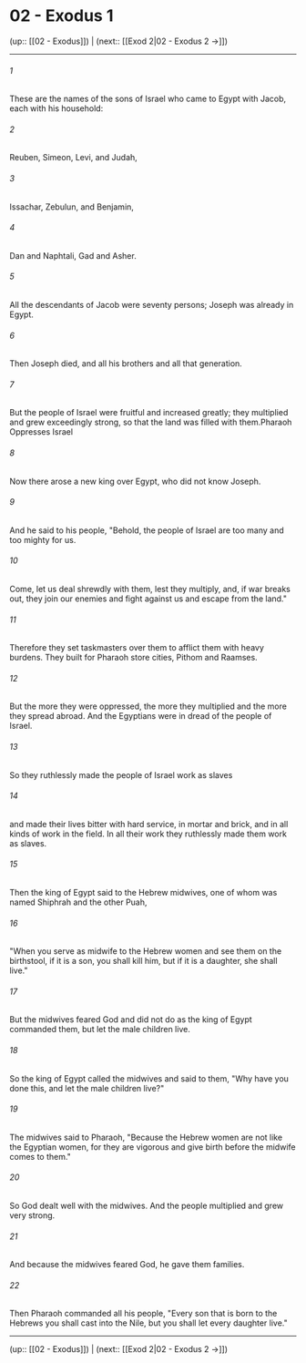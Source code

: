 # 02 - Exodus 1

(up:: [[02 - Exodus]]) | (next:: [[Exod 2|02 - Exodus 2 →]])

***


###### 1 
These are the names of the sons of Israel who came to Egypt with Jacob, each with his household: 

###### 2 
Reuben, Simeon, Levi, and Judah, 

###### 3 
Issachar, Zebulun, and Benjamin, 

###### 4 
Dan and Naphtali, Gad and Asher. 

###### 5 
All the descendants of Jacob were seventy persons; Joseph was already in Egypt. 

###### 6 
Then Joseph died, and all his brothers and all that generation. 

###### 7 
But the people of Israel were fruitful and increased greatly; they multiplied and grew exceedingly strong, so that the land was filled with them.Pharaoh Oppresses Israel 

###### 8 
Now there arose a new king over Egypt, who did not know Joseph. 

###### 9 
And he said to his people, "Behold, the people of Israel are too many and too mighty for us. 

###### 10 
Come, let us deal shrewdly with them, lest they multiply, and, if war breaks out, they join our enemies and fight against us and escape from the land." 

###### 11 
Therefore they set taskmasters over them to afflict them with heavy burdens. They built for Pharaoh store cities, Pithom and Raamses. 

###### 12 
But the more they were oppressed, the more they multiplied and the more they spread abroad. And the Egyptians were in dread of the people of Israel. 

###### 13 
So they ruthlessly made the people of Israel work as slaves 

###### 14 
and made their lives bitter with hard service, in mortar and brick, and in all kinds of work in the field. In all their work they ruthlessly made them work as slaves. 

###### 15 
Then the king of Egypt said to the Hebrew midwives, one of whom was named Shiphrah and the other Puah, 

###### 16 
"When you serve as midwife to the Hebrew women and see them on the birthstool, if it is a son, you shall kill him, but if it is a daughter, she shall live." 

###### 17 
But the midwives feared God and did not do as the king of Egypt commanded them, but let the male children live. 

###### 18 
So the king of Egypt called the midwives and said to them, "Why have you done this, and let the male children live?" 

###### 19 
The midwives said to Pharaoh, "Because the Hebrew women are not like the Egyptian women, for they are vigorous and give birth before the midwife comes to them." 

###### 20 
So God dealt well with the midwives. And the people multiplied and grew very strong. 

###### 21 
And because the midwives feared God, he gave them families. 

###### 22 
Then Pharaoh commanded all his people, "Every son that is born to the Hebrews you shall cast into the Nile, but you shall let every daughter live."

***

(up:: [[02 - Exodus]]) | (next:: [[Exod 2|02 - Exodus 2 →]])
